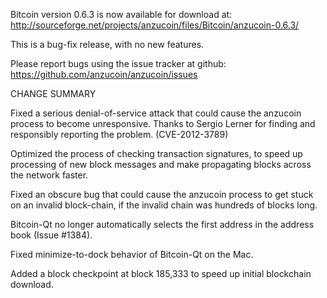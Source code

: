 Bitcoin version 0.6.3 is now available for download at:
  http://sourceforge.net/projects/anzucoin/files/Bitcoin/anzucoin-0.6.3/

This is a bug-fix release, with no new features.

Please report bugs using the issue tracker at github:
  https://github.com/anzucoin/anzucoin/issues

CHANGE SUMMARY

Fixed a serious denial-of-service attack that could cause the
anzucoin process to become unresponsive. Thanks to Sergio Lerner
for finding and responsibly reporting the problem. (CVE-2012-3789)

Optimized the process of checking transaction signatures, to
speed up processing of new block messages and make propagating
blocks across the network faster.

Fixed an obscure bug that could cause the anzucoin process to get
stuck on an invalid block-chain, if the invalid chain was
hundreds of blocks long.

Bitcoin-Qt no longer automatically selects the first address
in the address book (Issue #1384).

Fixed minimize-to-dock behavior of Bitcoin-Qt on the Mac.

Added a block checkpoint at block 185,333 to speed up initial
blockchain download.
